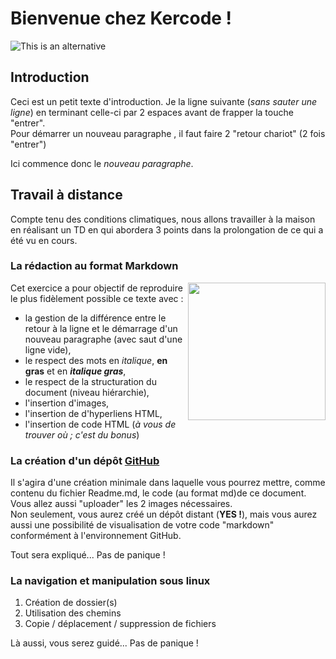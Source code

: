 # Bienvenue chez Kercode !
![This is an alternative](./images/kercode.jpg "Kercode")
## Introduction
Ceci est un petit texte d'introduction. Je la ligne suivante (*sans sauter une ligne*) en terminant celle-ci par 2 espaces avant de frapper la touche "entrer".  
Pour démarrer un nouveau paragraphe , il faut faire 2 "retour chariot" (2 fois "entrer")

Ici commence donc le *nouveau paragraphe*. 
## Travail à distance
Compte tenu des conditions climatiques, nous allons travailler à la maison en réalisant un TD en qui abordera 3 points dans la prolongation de ce qui a été vu en cours.
### La rédaction au format Markdown
<img align="right" width=220 src="images/markdown.png">

Cet exercice a pour objectif de reproduire le plus fidèlement possible ce texte avec :
- la gestion de la différence entre le retour à la ligne et le démarrage d'un nouveau paragraphe (avec saut d'une ligne vide),
- le respect des mots en *italique*, **en gras** et en ***italique gras***,
- le respect de la structuration du document (niveau hiérarchie),
- l'insertion d'images,
- l'insertion de d'hyperliens HTML,
- l'insertion de code HTML (*à vous de trouver où ; c'est du bonus*)

### La création d'un dépôt [GitHub](https://github.com/)
Il s'agira d'une création minimale dans laquelle vous pourrez mettre, comme contenu du fichier Readme.md, le code (au format md)de ce document. Vous allez aussi "uploader" les 2 images nécessaires.  
Non seulement, vous aurez créé un dépôt distant (**YES !**), mais vous aurez aussi une possibilité de visualisation de votre code "markdown" conformément à l'environnement GitHub.

Tout sera expliqué... Pas de panique !

### La navigation et manipulation sous linux

1. Création de dossier(s)
2. Utilisation des chemins
3. Copie / déplacement / suppression de fichiers
<!-- modif -->
Là aussi, vous serez guidé... Pas de panique !
<!-- modifification -->
